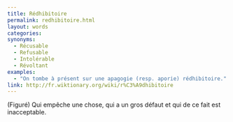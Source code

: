 ```yaml
---
title: Rédhibitoire
permalink: redhibitoire.html
layout: words
categories:
synonyms:
  - Récusable
  - Refusable
  - Intolérable
  - Révoltant
examples:
  - "On tombe à présent sur une apagogie (resp. aporie) rédhibitoire."
link: http://fr.wiktionary.org/wiki/r%C3%A9dhibitoire
---
```


(Figuré) Qui empêche une chose, qui a un gros défaut et qui de ce fait est inacceptable. 

